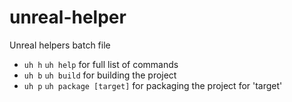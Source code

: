 # unreal-helper
Unreal helpers batch file

- `uh h` `uh help` for full list of commands
- `uh b` `uh build` for building the project
- `uh p` `uh package [target]` for packaging the project for 'target'
